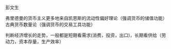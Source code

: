 彭文生

弗里德曼的货币主义更多地来自凯恩斯的流动性偏好理论（强调货币的储值功能）
古典货币数量论（强调货币的交易工具功能）

判断经济增长的走势，一般都是短期看需求(消费，投资，出口)，长期看供给（劳动力，资本存量，生产效率）